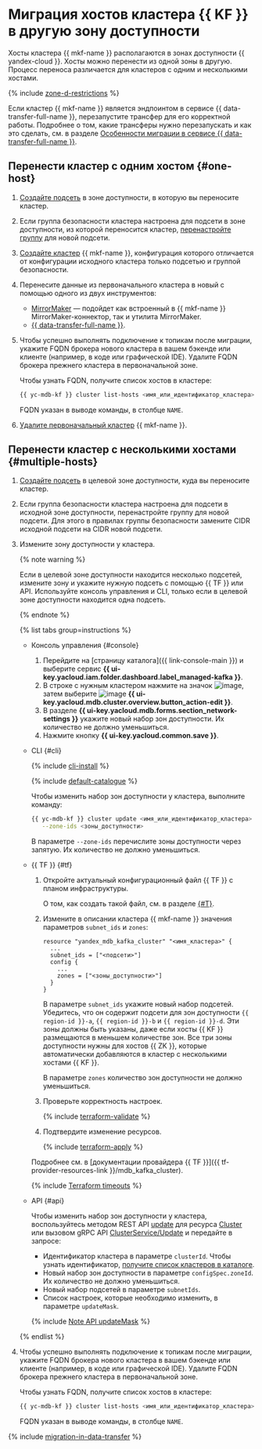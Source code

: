 # Миграция хостов кластера {{ KF }} в другую зону доступности

Хосты кластера {{ mkf-name }} располагаются в зонах доступности {{ yandex-cloud }}. Хосты можно перенести из одной зоны в другую. Процесс переноса различается для кластеров с одним и несколькими хостами.

{% include [zone-d-restrictions](../../_includes/mdb/ru-central1-d-restrictions.md) %}

Если кластер {{ mkf-name }} является эндпоинтом в сервисе {{ data-transfer-full-name }}, перезапустите трансфер для его корректной работы. Подробнее о том, какие трансферы нужно перезапускать и как это сделать, см. в разделе [Особенности миграции в сервисе {{ data-transfer-full-name }}](#data-transfer).

## Перенести кластер с одним хостом {#one-host}

1. [Создайте подсеть](../../vpc/operations/subnet-create.md) в зоне доступности, в которую вы переносите кластер.
1. Если группа безопасности кластера настроена для подсети в зоне доступности, из которой переносится кластер, [перенастройте группу](../../vpc/operations/security-group-add-rule.md) для новой подсети.
1. [Создайте кластер](cluster-create.md) {{ mkf-name }}, конфигурация которого отличается от конфигурации исходного кластера только подсетью и группой безопасности.
1. Перенесите данные из первоначального кластера в новый с помощью одного из двух инструментов:

   * [MirrorMaker](../tutorials/kafka-connectors.md) — подойдет как встроенный в {{ mkf-name }} MirrorMaker-коннектор, так и утилита MirrorMaker.
   * [{{ data-transfer-full-name }}](../../data-transfer/tutorials/mkf-to-mkf.md).

1. Чтобы успешно выполнять подключение к топикам после миграции, укажите FQDN брокера нового кластера в вашем бэкенде или клиенте (например, в коде или графической IDE). Удалите FQDN брокера прежнего кластера в первоначальной зоне.

   Чтобы узнать FQDN, получите список хостов в кластере:

   ```bash
   {{ yc-mdb-kf }} cluster list-hosts <имя_или_идентификатор_кластера>
   ```

   FQDN указан в выводе команды, в столбце `NAME`.

1. [Удалите первоначальный кластер](cluster-delete.md) {{ mkf-name }}.

## Перенести кластер с несколькими хостами {#multiple-hosts}

1. [Создайте подсеть](../../vpc/operations/subnet-create.md) в целевой зоне доступности, куда вы переносите кластер.
1. Если группа безопасности кластера настроена для подсети в исходной зоне доступности, перенастройте группу для новой подсети. Для этого в правилах группы безопасности замените CIDR исходной подсети на CIDR новой подсети.
1. Измените зону доступности у кластера.

   {% note warning %}

   Если в целевой зоне доступности находится несколько подсетей, измените зону и укажите нужную подсеть с помощью {{ TF }} или API. Используйте консоль управления и CLI, только если в целевой зоне доступности находится одна подсеть.

   {% endnote %}

   {% list tabs group=instructions %}

   * Консоль управления {#console}

      1. Перейдите на [страницу каталога]({{ link-console-main }}) и выберите сервис **{{ ui-key.yacloud.iam.folder.dashboard.label_managed-kafka }}**.
      1. В строке с нужным кластером нажмите на значок ![image](../../_assets/console-icons/ellipsis.svg), затем выберите ![image](../../_assets/console-icons/pencil.svg) **{{ ui-key.yacloud.mdb.cluster.overview.button_action-edit }}**.
      1. В разделе **{{ ui-key.yacloud.mdb.forms.section_network-settings }}** укажите новый набор зон доступности. Их количество не должно уменьшиться.
      1. Нажмите кнопку **{{ ui-key.yacloud.common.save }}**.

   * CLI {#cli}

      {% include [cli-install](../../_includes/cli-install.md) %}

      {% include [default-catalogue](../../_includes/default-catalogue.md) %}

      Чтобы изменить набор зон доступности у кластера, выполните команду:

      ```bash
      {{ yc-mdb-kf }} cluster update <имя_или_идентификатор_кластера> \
         --zone-ids <зоны_доступности>
      ```

      В параметре `--zone-ids` перечислите зоны доступности через запятую. Их количество не должно уменьшиться.

   * {{ TF }} {#tf}

      1. Откройте актуальный конфигурационный файл {{ TF }} с планом инфраструктуры.

         О том, как создать такой файл, см. в разделе [{#T}](cluster-create.md).

      1. Измените в описании кластера {{ mkf-name }} значения параметров `subnet_ids` и `zones`:

         ```hcl
         resource "yandex_mdb_kafka_cluster" "<имя_кластера>" {
           ...
           subnet_ids = ["<подсети>"]
           config {
             ...
             zones = ["<зоны_доступности>"]
           }
         }
         ```

         В параметре `subnet_ids` укажите новый набор подсетей. Убедитесь, что он содержит подсети для зон доступности `{{ region-id }}-a`, `{{ region-id }}-b` и `{{ region-id }}-d`. Эти зоны должны быть указаны, даже если хосты {{ KF }} размещаются в меньшем количестве зон. Все три зоны доступности нужны для хостов {{ ZK }}, которые автоматически добавляются в кластер с несколькими хостами {{ KF }}.

         В параметре `zones` количество зон доступности не должно уменьшиться.

      1. Проверьте корректность настроек.

         {% include [terraform-validate](../../_includes/mdb/terraform/validate.md) %}

      1. Подтвердите изменение ресурсов.

         {% include [terraform-apply](../../_includes/mdb/terraform/apply.md) %}

      Подробнее см. в [документации провайдера {{ TF }}]({{ tf-provider-resources-link }}/mdb_kafka_cluster).

      {% include [Terraform timeouts](../../_includes/mdb/mkf/terraform/cluster-timeouts.md) %}

   * API {#api}

      Чтобы изменить набор зон доступности у кластера, воспользуйтесь методом REST API [update](../api-ref/Cluster/update.md) для ресурса [Cluster](../api-ref/Cluster/index.md) или вызовом gRPC API [ClusterService/Update](../api-ref/grpc/cluster_service.md#Update) и передайте в запросе:

      * Идентификатор кластера в параметре `clusterId`. Чтобы узнать идентификатор, [получите список кластеров в каталоге](cluster-list.md#list-clusters).
      * Новый набор зон доступности в параметре `configSpec.zoneId`. Их количество не должно уменьшиться.
      * Новый набор подсетей в параметре `subnetIds`.
      * Список настроек, которые необходимо изменить, в параметре `updateMask`.

      {% include [Note API updateMask](../../_includes/note-api-updatemask.md) %}

   {% endlist %}

1. Чтобы успешно выполнять подключение к топикам после миграции, укажите FQDN брокера нового кластера в вашем бэкенде или клиенте (например, в коде или графической IDE). Удалите FQDN брокера прежнего кластера в первоначальной зоне.

   Чтобы узнать FQDN, получите список хостов в кластере:

   ```bash
   {{ yc-mdb-kf }} cluster list-hosts <имя_или_идентификатор_кластера>
   ```

   FQDN указан в выводе команды, в столбце `NAME`.

{% include [migration-in-data-transfer](../../_includes/data-transfer/migration-in-data-transfer.md) %}
